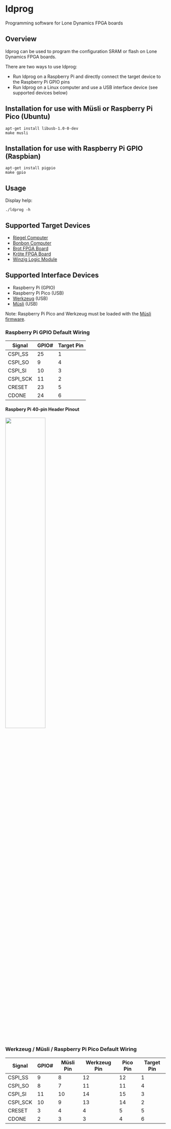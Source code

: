 # ldprog

Programming software for Lone Dynamics FPGA boards

## Overview

ldprog can be used to program the configuration SRAM or flash on Lone Dynamics FPGA boards.

There are two ways to use ldprog:

  * Run ldprog on a Raspberry Pi and directly connect the target device to the Raspberry Pi GPIO pins
  * Run ldprog on a Linux computer and use a USB interface device (see supported devices below)

## Installation for use with Müsli or Raspberry Pi Pico (Ubuntu)

```
apt-get install libusb-1.0-0-dev
make musli
```

## Installation for use with Raspberry Pi GPIO (Raspbian)

```
apt-get install pigpio
make gpio
```

## Usage

Display help:

```
./ldprog -h
```

## Supported Target Devices

  * [Riegel Computer](https://machdyne.com/product/riegel-computer/)
  * [Bonbon Computer](https://machdyne.com/product/bonbon-computer/)
  * [Brot FPGA Board](https://machdyne.com/product/brot-fpga-board/)
  * [Kröte FPGA Board](https://machdyne.com/product/krote-fpga-board/)
  * [Winzig Logic Module](https://machdyne.com/product/winzig-logic-module/)

## Supported Interface Devices

  * Raspberry Pi (GPIO)
  * Raspberry Pi Pico (USB)
  * [Werkzeug](https://machdyne.com/product/werkzeug-multi-tool/) (USB)
  * [Müsli](https://machdyne.com/product/musli-usb-pmod/) (USB)

Note: Raspberry Pi Pico and Werkzeug must be loaded with the [Müsli firmware](https://github.com/machdyne/musli).

### Raspberry Pi GPIO Default Wiring

| Signal | GPIO# | Target Pin |
| ------ | ----- | ---------- |
| CSPI\_SS | 25 | 1 |
| CSPI\_SO | 9 | 4 |
| CSPI\_SI | 10 | 3 |
| CSPI\_SCK | 11 | 2 |
| CRESET | 23 | 5 |
| CDONE | 24 | 6 |

#### Raspbery Pi 40-pin Header Pinout

  <img src="https://www.raspberrypi.com/documentation/computers/images/GPIO-Pinout-Diagram-2.png" width="50%">

### Werkzeug / Müsli / Raspberry Pi Pico Default Wiring

| Signal | GPIO# | Müsli Pin | Werkzeug Pin | Pico Pin | Target Pin |
| ------ | ----- | --------- | ------------ | ---------| ---------- |
| CSPI\_SS | 9 | 8 | 12 | 12 | 1 |
| CSPI\_SO | 8 | 7 | 11 | 11 | 4 |
| CSPI\_SI | 11 | 10 | 14 | 15 | 3 |
| CSPI\_SCK | 10 | 9 | 13 | 14 | 2 |
| CRESET | 3 | 4 | 4 | 5 | 5 |
| CDONE | 2 | 3 | 3 | 4 | 6 |

